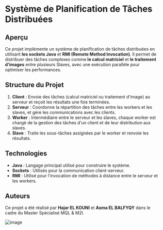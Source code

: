 # Système de Planification de Tâches Distribuées

## Aperçu

Ce projet implémente un système de planification de tâches distribuées en utilisant **les sockets Java** et **RMI (Remote Method Invocation)**. Il permet de distribuer des tâches complexes comme **le calcul matriciel** et **le traitement d'images** entre plusieurs Slaves, avec une exécution parallèle pour optimiser les performances.

## Structure du Projet

1. **Client** : Envoie des tâches (calcul matriciel ou traitement d'image) au serveur et reçoit les résultats une fois terminées.
2. **Serveur** : Coordonne la répartition des tâches entre les workers et les slaves, et gère les communications avec les clients.
3. **Worker** : Intermédiaire entre le serveur et les slaves, chaque worker est chargé de la gestion des tâches d'un client et de leur distribution aux slaves.
4. **Slave** : Traite les sous-tâches assignées par le worker et renvoie les résultats.

## Technologies

- **Java** : Langage principal utilisé pour construire le système.
- **Sockets** : Utilisés pour la communication client-serveur.
- **RMI** : Utilisé pour l'invocation de méthodes à distance entre le serveur et les workers.

## Auteurs

Ce projet a été réalisé par **Hajar EL KOUNI** et **Asma EL BALFYQY** dans le cadre du Master Spécialisé MQL & M2I.



![image](https://github.com/user-attachments/assets/5fbee044-d544-41a9-ba61-32834b3f1a7e)




